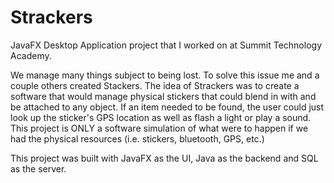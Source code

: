 # Strackers
JavaFX Desktop Application project that I worked on at Summit Technology Academy.

We manage many things subject to being lost. To solve this issue me and a couple others created Stackers. The idea of Strackers was to create a software that would manage physical stickers that could blend in with and be attached to any object. If an item needed to be found, the user could just look up the sticker's GPS location as well as flash a light or play a sound. This project is ONLY a software simulation of what were to happen if we had the physical resources (i.e. stickers, bluetooth, GPS, etc.)

This project was built with JavaFX as the UI, Java as the backend and SQL as the server.
